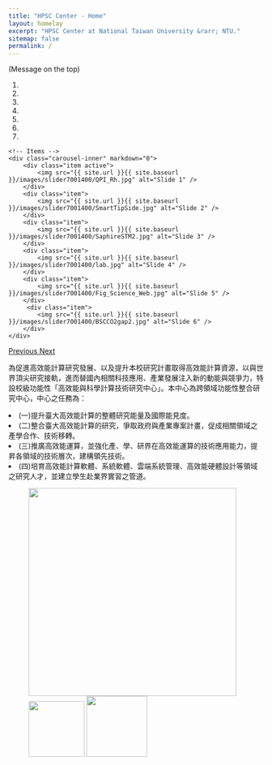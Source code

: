 ```yaml
---
title: "HPSC Center - Home"
layout: homelay
excerpt: "HPSC Center at National Taiwan University &rarr; NTU."
sitemap: false
permalink: /
---
```


(Message on the top)

<div markdown="0" id="carousel" class="carousel slide" data-ride="carousel" data-interval="4000" data-pause="hover" >
    <!-- Menu -->
    <ol class="carousel-indicators">
        <li data-target="#carousel" data-slide-to="0" class="active"></li>
        <li data-target="#carousel" data-slide-to="1"></li>
        <li data-target="#carousel" data-slide-to="2"></li>
        <li data-target="#carousel" data-slide-to="3"></li>
        <li data-target="#carousel" data-slide-to="4"></li>
        <li data-target="#carousel" data-slide-to="5"></li>
        <li data-target="#carousel" data-slide-to="6"></li>
    </ol>

    <!-- Items -->
    <div class="carousel-inner" markdown="0">
        <div class="item active">
            <img src="{{ site.url }}{{ site.baseurl }}/images/slider7001400/QPI_Rh.jpg" alt="Slide 1" />
        </div>
        <div class="item">
            <img src="{{ site.url }}{{ site.baseurl }}/images/slider7001400/SmartTipSide.jpg" alt="Slide 2" />
        </div>
        <div class="item">
            <img src="{{ site.url }}{{ site.baseurl }}/images/slider7001400/SaphireSTM2.jpg" alt="Slide 3" />
        </div>
        <div class="item">
            <img src="{{ site.url }}{{ site.baseurl }}/images/slider7001400/lab.jpg" alt="Slide 4" />
        </div>
        <div class="item">
            <img src="{{ site.url }}{{ site.baseurl }}/images/slider7001400/Fig_Science_Web.jpg" alt="Slide 5" />
        </div>       
         <div class="item">
            <img src="{{ site.url }}{{ site.baseurl }}/images/slider7001400/BSCCO2gap2.jpg" alt="Slide 6" />
        </div>
    </div>
  <a class="left carousel-control" href="#carousel" role="button" data-slide="prev">
    <span class="glyphicon glyphicon-chevron-left" aria-hidden="true"></span>
    <span class="sr-only">Previous</span>
  </a>
  <a class="right carousel-control" href="#carousel" role="button" data-slide="next">
    <span class="glyphicon glyphicon-chevron-right" aria-hidden="true"></span>
    <span class="sr-only">Next</span>
  </a>
</div>

為促進高效能計算研究發展、以及提升本校研究計畫取得高效能計算資源，以與世界頂尖研究接軌，進而替國內相關科技應用、產業發展注入新的動能與競爭力，特設校級功能性「高效能與科學計算技術研究中心」。本中心為跨領域功能性整合研究中心，中心之任務為：

 <li> (一)提升臺大高效能計算的整體研究能量及國際能見度。 </li>
 <li> (二)整合臺大高效能計算的研究，爭取政府與產業專案計畫，促成相關領域之產學合作、技術移轉。</li>
 <li> (三)推廣高效能運算，並強化產、學、研界在高效能運算的技術應用能力，提昇各領域的技術層次，建構領先技術。</li>
 <li> (四)培育高效能計算軟體、系統軟體、雲端系統管理、高效能硬體設計等領域之研究人才，並建立學生赴業界實習之管道。</li>

<figure class="fourth">
  <img src="{{ site.url }}{{ site.baseurl }}/images/logopic/nstc_logo.png" style="width: 410px">
  <img src="{{ site.url }}{{ site.baseurl }}/images/logopic/ntu_logos.png" style="width: 110px">
  <img src="{{ site.url }}{{ site.baseurl }}/images/logopic/HPSC.png" style="width: 120px">
</figure>
